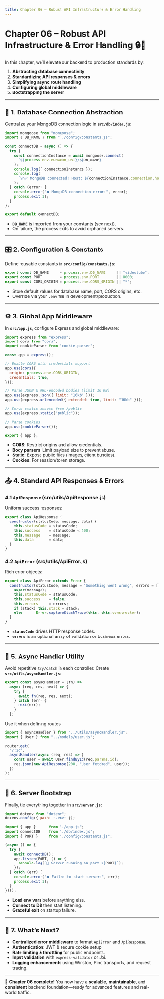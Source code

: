 ```yaml
---
title: Chapter 06 – Robust API Infrastructure & Error Handling
---
```


# Chapter 06 – Robust API Infrastructure & Error Handling 🔒🚀

In this chapter, we’ll elevate our backend to production standards by:

1. **Abstracting database connectivity**  
2. **Standardizing API responses & errors**  
3. **Simplifying async route handling**  
4. **Configuring global middleware**  
5. **Bootstrapping the server**  

---

## 🚀 1. Database Connection Abstraction

Centralize your MongoDB connection logic in **`src/db/index.js`**:

```js
import mongoose from "mongoose";
import { DB_NAME } from "../config/constants.js";

const connectDB = async () => {
  try {
    const connectionInstance = await mongoose.connect(
      `${process.env.MONGODB_URI}/${DB_NAME}`
    );
    console.log({ connectionInstance });
    console.log(
      `\n✅ MongoDB connected! Host: ${connectionInstance.connection.host}`
    );
  } catch (error) {
    console.error("❌ MongoDB connection error:", error);
    process.exit(1);
  }
};

export default connectDB;
````

* **`DB_NAME`** is imported from your constants (see next).
* On failure, the process exits to avoid orphaned servers.

---

## 🎛 2. Configuration & Constants

Define reusable constants in **`src/config/constants.js`**:

```js
export const DB_NAME     = process.env.DB_NAME     || "videotube";
export const PORT        = process.env.PORT        || 8000;
export const CORS_ORIGIN = process.env.CORS_ORIGIN || "*";
```

* Store default values for database name, port, CORS origins, etc.
* Override via your `.env` file in development/production.

---

## ⚙️ 3. Global App Middleware

In **`src/app.js`**, configure Express and global middleware:

```js
import express from "express";
import cors from "cors";
import cookieParser from "cookie-parser";

const app = express();

// Enable CORS with credentials support
app.use(cors({
  origin: process.env.CORS_ORIGIN,
  credentials: true,
}));

// Parse JSON & URL-encoded bodies (limit 16 KB)
app.use(express.json({ limit: "16kb" }));
app.use(express.urlencoded({ extended: true, limit: "16kb" }));

// Serve static assets from /public
app.use(express.static("public"));

// Parse cookies
app.use(cookieParser());

export { app };
```

* **CORS**: Restrict origins and allow credentials.
* **Body parsers**: Limit payload size to prevent abuse.
* **Static**: Expose public files (images, client bundles).
* **Cookies**: For session/token storage.

---

## 📤 4. Standard API Responses & Errors

### 4.1 `ApiResponse` (src/utils/ApiResponse.js)

Uniform success responses:

```js
export class ApiResponse {
  constructor(statusCode, message, data) {
    this.statusCode = statusCode;
    this.success    = statusCode < 400;
    this.message    = message;
    this.data       = data;
  }
}
```

### 4.2 `ApiError` (src/utils/ApiError.js)

Rich error objects:

```js
export class ApiError extends Error {
  constructor(statusCode, message = "Something went wrong", errors = [], stack = "") {
    super(message);
    this.statusCode = statusCode;
    this.success    = false;
    this.errors     = errors;
    if (stack) this.stack = stack;
    else      Error.captureStackTrace(this, this.constructor);
  }
}
```

* **`statusCode`** drives HTTP response codes.
* **`errors`** is an optional array of validation or business errors.

---

## 🔁 5. Async Handler Utility

Avoid repetitive `try/catch` in each controller. Create **`src/utils/asyncHandler.js`**:

```js
export const asyncHandler = (fn) => 
  async (req, res, next) => {
    try {
      await fn(req, res, next);
    } catch (err) {
      next(err);
    }
  };
```

Use it when defining routes:

```js
import { asyncHandler } from "../utils/asyncHandler.js";
import { User } from "../models/user.js";

router.get(
  "/:id",
  asyncHandler(async (req, res) => {
    const user = await User.findById(req.params.id);
    res.json(new ApiResponse(200, "User fetched", user));
  })
);
```

---

## 🔌 6. Server Bootstrap

Finally, tie everything together in **`src/server.js`**:

```js
import dotenv from "dotenv";
dotenv.config({ path: ".env" });

import { app }      from "./app.js";
import connectDB    from "./db/index.js";
import { PORT }     from "./config/constants.js";

(async () => {
  try {
    await connectDB();
    app.listen(PORT, () => {
      console.log(`🚀 Server running on port ${PORT}`);
    });
  } catch (err) {
    console.error("❌ Failed to start server:", err);
    process.exit(1);
  }
})();
```

* **Load env vars** before anything else.
* **Connect to DB** then start listening.
* **Graceful exit** on startup failure.

---

## 🌱 7. What’s Next?

* **Centralized error middleware** to format `ApiError` and `ApiResponse`.
* **Authentication**: JWT & secure cookie setup.
* **Rate limiting & throttling** for public endpoints.
* **Input validation** with `express-validator` or Joi.
* **Logging enhancements** using Winston, Pino transports, and request tracing.

---

🎉 **Chapter 06 complete!** You now have a **scalable**, **maintainable**, and **consistent** backend foundation—ready for advanced features and real-world traffic.
